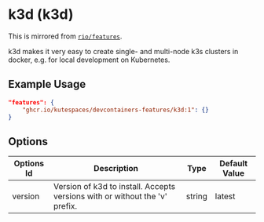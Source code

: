 # k3d (k3d)

This is mirrored from [`rio/features`](https://github.com/rio/features).

k3d makes it very easy to create single- and multi-node k3s clusters in docker, e.g. for local development on Kubernetes.

## Example Usage

```json
"features": {
    "ghcr.io/kutespaces/devcontainers-features/k3d:1": {}
}
```

## Options

| Options Id | Description | Type | Default Value |
|-----|-----|-----|-----|
| version | Version of k3d to install. Accepts versions with or without the 'v' prefix. | string | latest |
